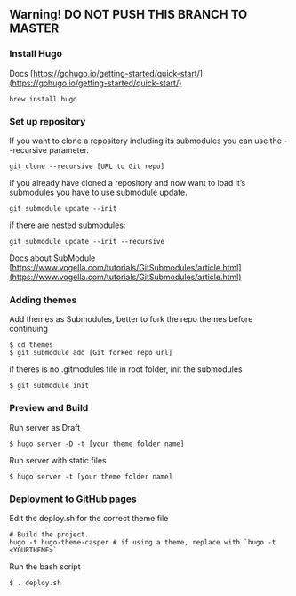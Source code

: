 ## Warning! DO NOT PUSH THIS BRANCH TO MASTER

### Install Hugo
Docs [https://gohugo.io/getting-started/quick-start/](https://gohugo.io/getting-started/quick-start/)

```
brew install hugo
```

### Set up repository
If you want to clone a repository including its submodules you can use the --recursive parameter.
```
git clone --recursive [URL to Git repo]
```

If you already have cloned a repository and now want to load it’s submodules you have to use submodule update.
```
git submodule update --init
```

if there are nested submodules:
```
git submodule update --init --recursive
```

Docs about SubModule [https://www.vogella.com/tutorials/GitSubmodules/article.html](https://www.vogella.com/tutorials/GitSubmodules/article.html)


### Adding themes

Add themes as Submodules, better to fork the repo themes before continuing
```
$ cd themes
$ git submodule add [Git forked repo url]
```
if theres is no .gitmodules file in root folder, init the submodules
```
$ git submodule init
```

### Preview and Build
Run server as Draft
```
$ hugo server -D -t [your theme folder name]
```
Run server with static files
```
$ hugo server -t [your theme folder name]
```


### Deployment to GitHub pages

Edit the deploy.sh for the correct theme file
```
# Build the project.
hugo -t hugo-theme-casper # if using a theme, replace with `hugo -t <YOURTHEME>`

```
Run the bash script
```
$ . deploy.sh
```
